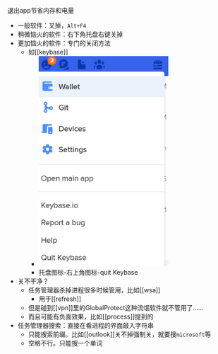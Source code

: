 退出app节省内存和电量
- 一般软件：叉掉，`Alt+F4`
- 稍微恼火的软件：右下角托盘右键关掉
- 更加恼火的软件：专门的关闭方法
  - 如[[keybase]]
    - ![](quit-keybase.png)
    - 托盘图标-右上角图标-quit Keybase
- 关不干净？
  - 任务管理器杀掉进程很多时候管用，比如[[wsa]]
    - 用于[[refresh]]
  - 但是碰到[[vpn]]里的GlobalProtect这种流氓软件就不管用了……
  - 而且可能有负面效果，比如[[process]]提到的
- 任务管理器搜索：直接在看进程的界面敲入字符串
  - 只能搜索前缀。比如[[outlook]]关不掉强制关，就要搜`microsoft`等
  - 空格不行。只能搜一个单词